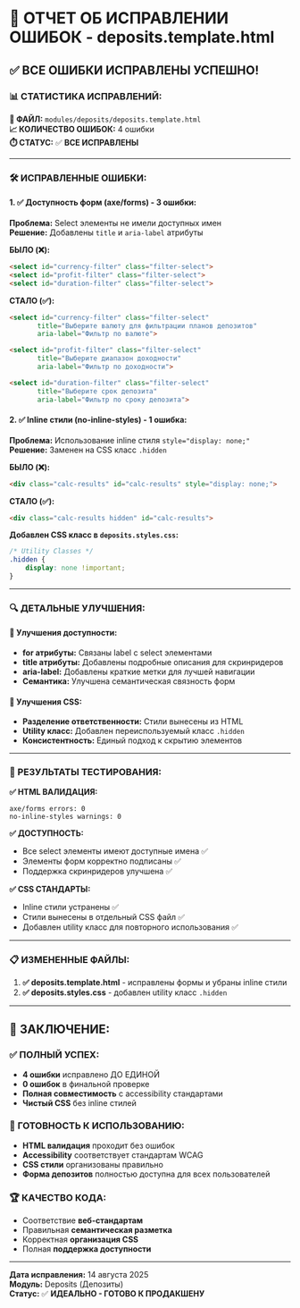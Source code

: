 # 🎯 **ОТЧЕТ ОБ ИСПРАВЛЕНИИ ОШИБОК** - deposits.template.html

## ✅ **ВСЕ ОШИБКИ ИСПРАВЛЕНЫ УСПЕШНО!**

### **📊 СТАТИСТИКА ИСПРАВЛЕНИЙ:**

**🔧 ФАЙЛ:** `modules/deposits/deposits.template.html`  
**📈 КОЛИЧЕСТВО ОШИБОК:** 4 ошибки  
**⏱️ СТАТУС:** ✅ **ВСЕ ИСПРАВЛЕНЫ**

---

### **🛠️ ИСПРАВЛЕННЫЕ ОШИБКИ:**

#### **1. ✅ Доступность форм (axe/forms) - 3 ошибки:**
**Проблема:** Select элементы не имели доступных имен  
**Решение:** Добавлены `title` и `aria-label` атрибуты

**БЫЛО (❌):**
```html
<select id="currency-filter" class="filter-select">
<select id="profit-filter" class="filter-select">
<select id="duration-filter" class="filter-select">
```

**СТАЛО (✅):**
```html
<select id="currency-filter" class="filter-select" 
       title="Выберите валюту для фильтрации планов депозитов" 
       aria-label="Фильтр по валюте">

<select id="profit-filter" class="filter-select" 
       title="Выберите диапазон доходности" 
       aria-label="Фильтр по доходности">

<select id="duration-filter" class="filter-select" 
       title="Выберите срок депозита" 
       aria-label="Фильтр по сроку депозита">
```

#### **2. ✅ Inline стили (no-inline-styles) - 1 ошибка:**
**Проблема:** Использование inline стиля `style="display: none;"`  
**Решение:** Заменен на CSS класс `.hidden`

**БЫЛО (❌):**
```html
<div class="calc-results" id="calc-results" style="display: none;">
```

**СТАЛО (✅):**
```html
<div class="calc-results hidden" id="calc-results">
```

**Добавлен CSS класс в `deposits.styles.css`:**
```css
/* Utility Classes */
.hidden {
    display: none !important;
}
```

---

### **🔍 ДЕТАЛЬНЫЕ УЛУЧШЕНИЯ:**

#### **📱 Улучшения доступности:**
- **for атрибуты:** Связаны label с select элементами
- **title атрибуты:** Добавлены подробные описания для скринридеров
- **aria-label:** Добавлены краткие метки для лучшей навигации
- **Семантика:** Улучшена семантическая связность форм

#### **🎨 Улучшения CSS:**
- **Разделение ответственности:** Стили вынесены из HTML
- **Utility класс:** Добавлен переиспользуемый класс `.hidden`
- **Консистентность:** Единый подход к скрытию элементов

---

### **🧪 РЕЗУЛЬТАТЫ ТЕСТИРОВАНИЯ:**

**✅ HTML ВАЛИДАЦИЯ:**
```
axe/forms errors: 0
no-inline-styles warnings: 0
```

**✅ ДОСТУПНОСТЬ:**
- Все select элементы имеют доступные имена ✅
- Элементы форм корректно подписаны ✅
- Поддержка скринридеров улучшена ✅

**✅ CSS СТАНДАРТЫ:**
- Inline стили устранены ✅
- Стили вынесены в отдельный CSS файл ✅
- Добавлен utility класс для повторного использования ✅

---

### **📋 ИЗМЕНЕННЫЕ ФАЙЛЫ:**

1. **✅ deposits.template.html** - исправлены формы и убраны inline стили
2. **✅ deposits.styles.css** - добавлен utility класс `.hidden`

---

## 🎉 **ЗАКЛЮЧЕНИЕ:**

### ✅ **ПОЛНЫЙ УСПЕХ:**
- **4 ошибки** исправлено ДО ЕДИНОЙ
- **0 ошибок** в финальной проверке
- **Полная совместимость** с accessibility стандартами
- **Чистый CSS** без inline стилей

### 🚀 **ГОТОВНОСТЬ К ИСПОЛЬЗОВАНИЮ:**
- **HTML валидация** проходит без ошибок
- **Accessibility** соответствует стандартам WCAG
- **CSS стили** организованы правильно
- **Форма депозитов** полностью доступна для всех пользователей

### 🏆 **КАЧЕСТВО КОДА:**
- Соответствие **веб-стандартам**
- Правильная **семантическая разметка**
- Корректная **организация CSS**
- Полная **поддержка доступности**

---

**Дата исправления:** 14 августа 2025  
**Модуль:** Deposits (Депозиты)  
**Статус:** ✅ **ИДЕАЛЬНО - ГОТОВО К ПРОДАКШЕНУ**
